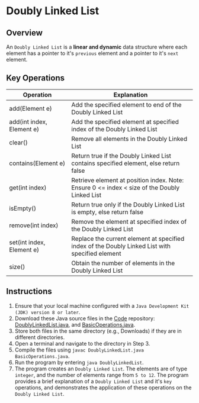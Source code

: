 # Doubly Linked List

## Overview
An `Doubly Linked List` is a **linear and dynamic** data structure where each element has a pointer to it's `previous` element and a pointer to it's `next` element. 

## Key Operations
| Operation                 | Explanation                                                                                     |
|---------------------------|-------------------------------------------------------------------------------------------------|
| add(Element e)            | Add the specified element to end of the Doubly Linked List                                      |
| add(int index, Element e) | Add the specified element at specified index of the Doubly Linked List                          |
| clear()                   | Remove all elements in the Doubly Linked List                                                   |
| contains(Element e)       | Return true if the Doubly Linked List contains specified element, else return false             |
| get(int index)            | Retrieve element at position index. Note: Ensure 0 <= index < size of the Doubly Linked List    |
| isEmpty()                 | Return true only if the Doubly Linked List is empty, else return false                          |
| remove(int index)         | Remove the element at specified index of the Doubly Linked List                                 |
| set(int index, Element e) | Replace the current element at specified index of the Doubly Linked List with specified element |
| size()                    | Obtain the number of elements in the Doubly Linked List                                         |

## Instructions
1. Ensure that your local machine configured with a `Java Development Kit (JDK) version 8 or later`.
2. Download these Java source files in the [Code](https://github.com/shumarb/code/tree/main) repository: [DoublyLinkedList.java](https://github.com/shumarb/code/tree/main/code/DoublyLinkedList.java), and [BasicOperations.java](https://github.com/shumarb/code/tree/main/code/BasicOperations.java).
3. Store both files in the same directory (e.g., Downloads) if they are in different directories.
4. Open a terminal and navigate to the directory in Step 3.
5. Compile the files using `javac DoublyLinkedList.java BasicOperations.java`.
6. Run the program by entering `java DoublyLinkedList`.
7. The program creates an `Doubly Linked List`. The elements are of type `integer`, and the number of elements range from `5 to 12`. The program provides a brief explanation of a `Doubly Linked List` and it's `key` operations, and demonstrates the application of these operations on the `Doubly Linked List`.
